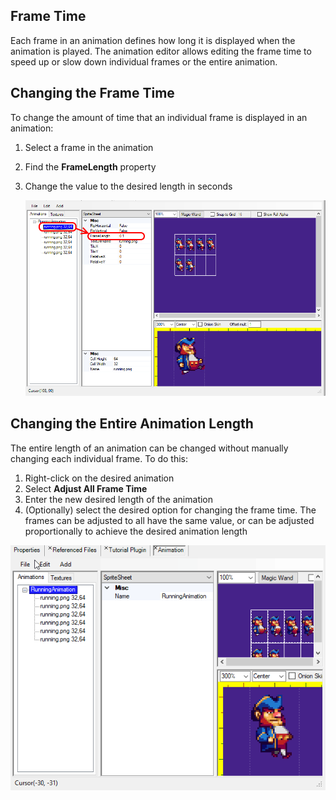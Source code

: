 ## Frame Time

Each frame in an animation defines how long it is displayed when the animation is played. The animation editor allows editing the frame time to speed up or slow down individual frames or the entire animation.

## Changing the Frame Time

To change the amount of time that an individual frame is displayed in an animation:

1.  Select a frame in the animation

2.  Find the **FrameLength** property

3.  Change the value to the desired length in seconds

    ![](/media/2018-03-img_5aa594748525e.png)

## Changing the Entire Animation Length

The entire length of an animation can be changed without manually changing each individual frame. To do this:

1.  Right-click on the desired animation
2.  Select **Adjust All Frame Time**
3.  Enter the new desired length of the animation
4.  (Optionally) select the desired option for changing the frame time. The frames can be adjusted to all have the same value, or can be adjusted proportionally to achieve the desired animation length

[![](/media/2018-03-2018-03-11_14-44-18.gif)](/media/2018-03-2018-03-11_14-44-18.gif)
